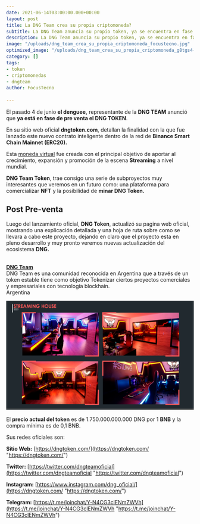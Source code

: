 ```yaml
---
date: 2021-06-14T03:00:00.000+00:00
layout: post
title: La DNG Team crea su propia criptomoneda?
subtitle: La DNG Team anuncia su propio token, ya se encuentra en fase de pre-venta
description: La DNG Team anuncia su propio token, ya se encuentra en fase de preventa
image: "/uploads/dng_team_crea_su_propia_criptomoneda_focustecno.jpg"
optimized_image: "/uploads/dng_team_crea_su_propia_criptomoneda_g8tgs4-focsu-tecno.jpg"
category: []
tags:
- token
- criptomonedas
- dngteam
author: FocusTecno

---
```

El pasado 4 de junio **el denguee,** representante de la **DNG TEAM** anunció que **ya está en fase de pre venta el DNG TOKEN**.

En su sitio web oficial **dngtoken.com**, detallan la finalidad con la que fue lanzado este nuevo contrato inteligente dentro de la red de **Binance Smart Chain Mainnet (ERC20).**

Esta [moneda virtual](https://focustecno.com/ "Focus") fue creada con el principal objetivo de aportar al crecimiento, expansión y promoción de la escena **Streaming** a nivel mundial.

**DNG Team Token**, trae consigo una serie de subproyectos muy interesantes que veremos en un futuro como: una plataforma para comercializar **NFT** y la posibilidad de **minar DNG Token.**

## Post Pre-venta

Luego del lanzamiento oficial, **DNG Token**, actualizó su pagina web oficial, mostrando una explicación detallada y una hoja de ruta sobre como se llevara a cabo este proyecto, dejando en claro que el proyecto esta en pleno desarrollo y muy pronto veremos nuevas actualización del ecosistema **DNG.**

<br>
<div itemscope itemtype="http://schema.org/Corporation">
<a itemprop="url" href="http://dngtoken.com/"><div itemprop="name"><strong>DNG Team</strong></div>
</a>
<div itemprop="description">DNG Team es una comunidad reconocida en Argentina que a través de un token estable tiene como objetivo Tokenizar ciertos proyectos comerciales y empresariales con tecnología blockhain.</div>
<div itemprop="address" itemscope itemtype="http://schema.org/PostalAddress">
<span itemprop="addressCountry">Argentina</span><br>
</div>
</div>




![La DNG Team crea su propia criptomoneda?](/uploads/streamhouse_l2mpsu.png "La DNG Team crea su propia criptomoneda?")

El **precio actual del token** es de 1.750.000.000.000 DNG por 1 **BNB** y la compra mínima es de 0,1 BNB.

Sus redes oficiales son:

**Sitio Web:** [https://dngtoken.com/](https://dngtoken.com/ "https://dngtoken.com/")

**Twitter:** [https://twitter.com/dngteamoficial](https://twitter.com/dngteamoficial "https://twitter.com/dngteamoficial")

**Instagram:** [https://www.instagram.com/dng_oficial/](https://dngtoken.com/ "https://dngtoken.com/")

**Telegram:** [https://t.me/joinchat/Y-N4CG3clENmZWVh](https://t.me/joinchat/Y-N4CG3clENmZWVh "https://t.me/joinchat/Y-N4CG3clENmZWVh")